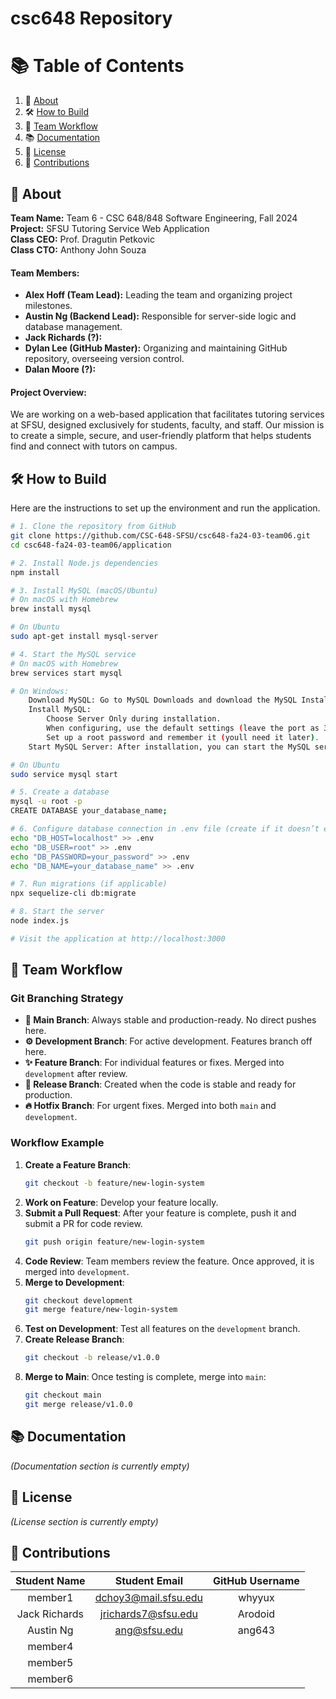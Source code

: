 # csc648 Repository

# 📚 Table of Contents
1. 📖 [About](#about)
2. 🛠️ [How to Build](#how-to-build)
3. 👥 [Team Workflow](#team-workflow)
4. 📚 [Documentation](#documentation)
5. 📜 [License](#license)
6. 🤝 [Contributions](#contributions)


## 📖 About

**Team Name:** Team 6 - CSC 648/848 Software Engineering, Fall 2024  
**Project:** SFSU Tutoring Service Web Application  
**Class CEO:** Prof. Dragutin Petkovic  
**Class CTO:** Anthony John Souza

#### Team Members:
- **Alex Hoff (Team Lead):** Leading the team and organizing project milestones.
- **Austin Ng (Backend Lead):** Responsible for server-side logic and database management.
- **Jack Richards (?):** 
- **Dylan Lee (GitHub Master):** Organizing and maintaining GitHub repository, overseeing version control.
- **Dalan Moore (?):**

#### Project Overview:
We are working on a web-based application that facilitates tutoring services at SFSU, designed exclusively for students, faculty, and staff. Our mission is to create a simple, secure, and user-friendly platform that helps students find and connect with tutors on campus.


## 🛠️ How to Build

Here are the instructions to set up the environment and run the application.

```bash
# 1. Clone the repository from GitHub
git clone https://github.com/CSC-648-SFSU/csc648-fa24-03-team06.git
cd csc648-fa24-03-team06/application

# 2. Install Node.js dependencies
npm install

# 3. Install MySQL (macOS/Ubuntu)
# On macOS with Homebrew
brew install mysql

# On Ubuntu
sudo apt-get install mysql-server

# 4. Start the MySQL service
# On macOS with Homebrew
brew services start mysql

# On Windows:
    Download MySQL: Go to MySQL Downloads and download the MySQL Installer for Windows.
    Install MySQL:
        Choose Server Only during installation.
        When configuring, use the default settings (leave the port as 3306).
        Set up a root password and remember it (youll need it later).
    Start MySQL Server: After installation, you can start the MySQL server from the MySQL Workbench or MySQL Command Line Client.

# On Ubuntu
sudo service mysql start

# 5. Create a database
mysql -u root -p
CREATE DATABASE your_database_name;

# 6. Configure database connection in .env file (create if it doesn’t exist)
echo "DB_HOST=localhost" >> .env
echo "DB_USER=root" >> .env
echo "DB_PASSWORD=your_password" >> .env
echo "DB_NAME=your_database_name" >> .env

# 7. Run migrations (if applicable)
npx sequelize-cli db:migrate

# 8. Start the server
node index.js

# Visit the application at http://localhost:3000
```


## 👥 Team Workflow

### Git Branching Strategy

- **🌳 Main Branch**: Always stable and production-ready. No direct pushes here.
- **⚙️ Development Branch**: For active development. Features branch off here.
- **✨ Feature Branch**: For individual features or fixes. Merged into `development` after review.
- **🚀 Release Branch**: Created when the code is stable and ready for production.
- **🔥 Hotfix Branch**: For urgent fixes. Merged into both `main` and `development`.

### Workflow Example

1. **Create a Feature Branch**:
    ```bash
    git checkout -b feature/new-login-system
    ```
2. **Work on Feature**:
    Develop your feature locally.
3. **Submit a Pull Request**:
    After your feature is complete, push it and submit a PR for code review.
    ```bash
    git push origin feature/new-login-system
    ```
4. **Code Review**:
    Team members review the feature. Once approved, it is merged into `development`.
5. **Merge to Development**:
    ```bash
    git checkout development
    git merge feature/new-login-system
    ```
6. **Test on Development**:
    Test all features on the `development` branch.
7. **Create Release Branch**:
    ```bash
    git checkout -b release/v1.0.0
    ```
8. **Merge to Main**:
    Once testing is complete, merge into `main`:
    ```bash
    git checkout main
    git merge release/v1.0.0
    ```


## 📚 Documentation

_(Documentation section is currently empty)_


## 📜 License

_(License section is currently empty)_


## 🤝 Contributions

| Student Name | Student Email | GitHub Username |
|    :---:     |     :---:     |     :---:       |
| member1      | dchoy3@mail.sfsu.edu              |  whyyux               |
| Jack Richards      |        jrichards7@sfsu.edu       |        Arodoid         |
| Austin Ng    | ang@sfsu.edu  |    ang643       |
| member4      |               |                 |
| member5      |               |                 |
| member6      |               |                 |

